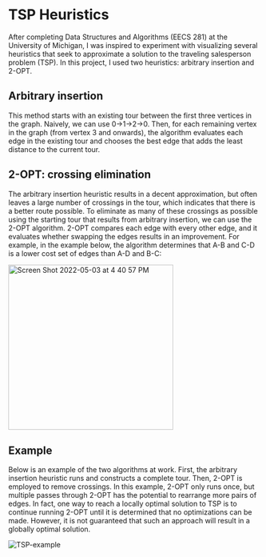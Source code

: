 # TSP Heuristics

After completing Data Structures and Algorithms (EECS 281) at the University of Michigan, I was inspired to experiment with visualizing several heuristics that seek to approximate a solution to the traveling salesperson problem (TSP). In this project, I used two heuristics: arbitrary insertion and 2-OPT.

## Arbitrary insertion

This method starts with an existing tour between the first three vertices in the graph. Naively, we can use 0->1->2->0. Then, for each remaining vertex in the graph (from vertex 3 and onwards), the algorithm evaluates each edge in the existing tour and chooses the best edge that adds the least distance to the current tour. 

## 2-OPT: crossing elimination

The arbitrary insertion heuristic results in a decent approximation, but often leaves a large number of crossings in the tour, which indicates that there is a better route possible. To eliminate as many of these crossings as possible using the starting tour that results from arbitrary insertion, we can use the 2-OPT algorithm. 2-OPT compares each edge with every other edge, and it evaluates whether swapping the edges results in an improvement. For example, in the example below, the algorithm determines that A-B and C-D is a lower cost set of edges than A-D and B-C:

<img width="330" alt="Screen Shot 2022-05-03 at 4 40 57 PM" src="https://user-images.githubusercontent.com/59371711/166562381-278e17a0-a345-4dde-abc3-3278ee9ecb5e.png">

## Example

Below is an example of the two algorithms at work. First, the arbitrary insertion heuristic runs and constructs a complete tour. Then, 2-OPT is employed to remove crossings. In this example, 2-OPT only runs once, but multiple passes through 2-OPT has the potential to rearrange more pairs of edges. In fact, one way to reach a locally optimal solution to TSP is to continue running 2-OPT until it is determined that no optimizations can be made. However, it is not guaranteed that such an approach will result in a globally optimal solution.  

![TSP-example](https://user-images.githubusercontent.com/59371711/166559968-7f1538ec-4bc1-4ef6-b598-299261988e3d.gif)
